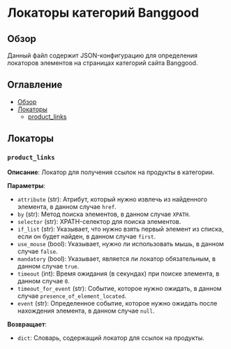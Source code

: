 # Локаторы категорий Banggood

## Обзор

Данный файл содержит JSON-конфигурацию для определения локаторов элементов на страницах категорий сайта Banggood.

## Оглавление
- [Обзор](#обзор)
- [Локаторы](#локаторы)
    - [product_links](#product_links)

## Локаторы
### `product_links`

**Описание**: Локатор для получения ссылок на продукты в категории.

**Параметры**:
- `attribute` (str): Атрибут, который нужно извлечь из найденного элемента, в данном случае `href`.
- `by` (str): Метод поиска элементов, в данном случае `XPATH`.
- `selector` (str): XPATH-селектор для поиска элементов. 
- `if_list` (str): Указывает, что нужно взять первый элемент из списка, если он будет найден, в данном случае `first`.
- `use_mouse` (bool): Указывает, нужно ли использовать мышь, в данном случае `false`.
- `mandatory` (bool): Указывает, является ли локатор обязательным, в данном случае `true`.
- `timeout` (int): Время ожидания (в секундах) при поиске элемента, в данном случае `0`.
- `timeout_for_event` (str): Событие, которое нужно ожидать, в данном случае `presence_of_element_located`.
- `event` (str): Определенное событие, которое нужно ожидать после нахождения элемента, в данном случае `null`.

**Возвращает**: 
- `dict`: Словарь, содержащий локатор для ссылок на продукты.